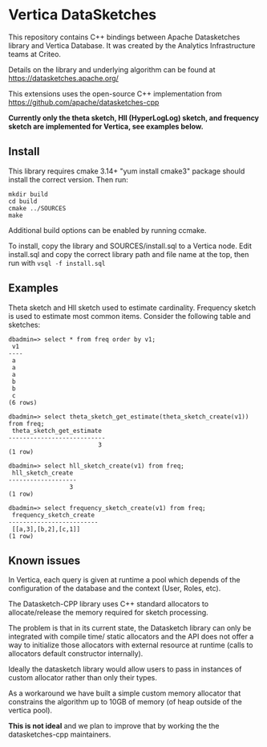 # Vertica DataSketches
This repository contains C++ bindings between Apache Datasketches library and Vertica Database. It was created by the Analytics Infrastructure teams at Criteo.

Details on the library and underlying algorithm can be found at https://datasketches.apache.org/

This extensions uses the open-source C++ implementation from https://github.com/apache/datasketches-cpp

**Currently only the theta sketch, Hll (HyperLogLog) sketch, and frequency sketch are implemented for Vertica, see examples below.**

## Install
This library requires cmake 3.14+  "yum install cmake3" package should install the correct version.  Then run:

```
mkdir build
cd build
cmake ../SOURCES
make
```

Additional build options can be enabled by running ccmake.

To install, copy the library and SOURCES/install.sql to a Vertica node.  Edit install.sql and copy the correct library path and file name at the top, then run with `vsql -f install.sql`

## Examples
Theta sketch and Hll sketch used to estimate cardinality.  Frequency sketch is used to estimate most common items.  Consider the following table and sketches:
```
dbadmin=> select * from freq order by v1;
 v1
----
 a
 a
 a
 b
 b
 c
(6 rows)

dbadmin=> select theta_sketch_get_estimate(theta_sketch_create(v1)) from freq;
 theta_sketch_get_estimate
---------------------------
                         3
(1 row)

dbadmin=> select hll_sketch_create(v1) from freq;
 hll_sketch_create
-------------------
                 3
(1 row)

dbadmin=> select frequency_sketch_create(v1) from freq;
 frequency_sketch_create
-------------------------
 [[a,3],[b,2],[c,1]]
(1 row)
```
## Known issues
In Vertica, each query is given at runtime a pool which depends of the configuration of the database and the context (User, Roles, etc).

The Datasketch-CPP library uses C++ standard allocators to allocate/release the memory required for sketch processing.

The problem is that in its current state, the Datasketch library can only be integrated with compile time/ static allocators and the API does not offer a way to initialize those allocators with external resource at runtime (calls to allocators default constructor internally).

Ideally the datasketch library would allow users to pass in instances of custom allocator rather than only their types.

As a workaround we have built a simple custom memory allocator that constrains the algorithm up to 10GB of memory (of heap outside of the vertica pool).

**This is not ideal** and we plan to improve that by working the the datasketches-cpp maintainers.
